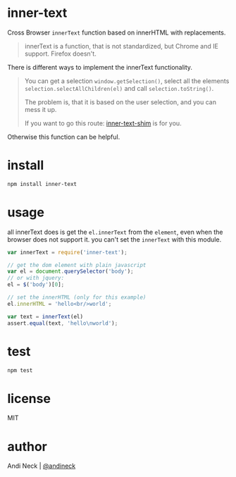 # inner-text

Cross Browser `innerText` function based on innerHTML with replacements.

> innerText is a function, that is not standardized, but Chrome and IE support. Firefox doesn't.

There is different ways to implement the innerText functionality.

> You can get a selection `window.getSelection()`, select all the elements  `selection.selectAllChildren(el)` and call `selection.toString()`.
>
> The problem is, that it is based on the user selection, and you can mess it up.
>
> If you want to go this route: [inner-text-shim](https://github.com/intesso/inner-text-shim) is for you.

Otherwise this function can be helpful.

# install
```sh
npm install inner-text
```

# usage

all innerText does is get the `el.innerText` from the `element`, even when the browser does not support it.
you can't set the `innerText` with this module.

```js
var innerText = require('inner-text');

// get the dom element with plain javascript
var el = document.querySelector('body');
// or with jquery:
el = $('body')[0];

// set the innerHTML (only for this example)
el.innerHTML = 'hello<br/>world';

var text = innerText(el)
assert.equal(text, 'hello\nworld');

```

# test
```sh
npm test
```

# license
MIT

# author
Andi Neck | [@andineck](https://twitter.com/andineck)
